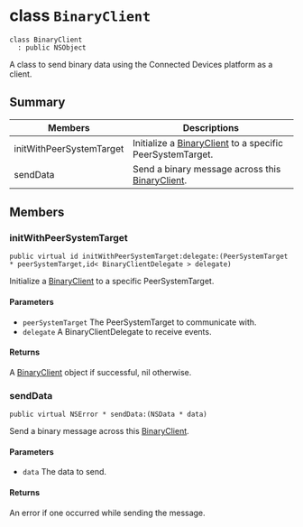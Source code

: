 # class `BinaryClient` 

```
class BinaryClient
  : public NSObject
```  

A class to send binary data using the Connected Devices platform as a client.

## Summary

 Members                        | Descriptions                                
--------------------------------|---------------------------------------------
initWithPeerSystemTarget | Initialize a [BinaryClient](#interface_binary_client) to a specific PeerSystemTarget.
sendData | Send a binary message across this [BinaryClient](#interface_binary_client).

## Members

### initWithPeerSystemTarget
`public virtual id initWithPeerSystemTarget:delegate:(PeerSystemTarget * peerSystemTarget,id< BinaryClientDelegate > delegate)` 

Initialize a [BinaryClient](#interface_binary_client) to a specific PeerSystemTarget.

#### Parameters
* `peerSystemTarget` The PeerSystemTarget to communicate with. 
* `delegate` A BinaryClientDelegate to receive events. 

#### Returns
A [BinaryClient](#interface_binary_client) object if successful, nil otherwise.

### sendData 
`public virtual NSError * sendData:(NSData * data)` 

Send a binary message across this [BinaryClient](#interface_binary_client).

#### Parameters
* `data` The data to send. 

#### Returns
An error if one occurred while sending the message.